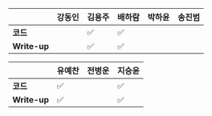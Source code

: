 |              | 강동인 | 김용주 | 배하람 | 박하윤 | 송진범 |
| ------------ | ------ | ------ | ----------------- | ------ | ------ |
| **코드**     || :white_check_mark: |:white_check_mark:|        |        |
| **Write-up** || :white_check_mark: |:white_check_mark:|        |        |

|              | 유예찬 | 전병운 | 지승윤 |
| ------------ | ------ | ------ | ------ |
| **코드**     |:white_check_mark:|  |:white_check_mark: |
| **Write-up** |:white_check_mark:|      | :white_check_mark:  |

